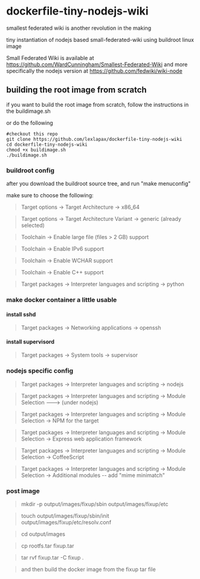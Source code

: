 dockerfile-tiny-nodejs-wiki
===========================

smallest federated wiki is another revolution in the making


tiny instantiation of nodejs based small-federated-wiki using buildroot linux image


Small Federated Wiki is available at https://github.com/WardCunningham/Smallest-Federated-Wiki and more specifically the nodejs version at https://github.com/fedwiki/wiki-node


building the root image from scratch
------------------------------------
if you want to build the root image from scratch, follow the instructions in the buildimage.sh

or do the following

```
#checkout this repo
git clone https://github.com/lexlapax/dockerfile-tiny-nodejs-wiki
cd dockerfile-tiny-nodejs-wiki
chmod +x buildimage.sh
./buildimage.sh
```


### buildroot config
after you download the buildroot source tree, and run "make menuconfig"

make sure to choose the following:
> Target options -> Target Architecture -> x86_64

> Target options -> Target Architecture Variant -> generic (already selected)

> Toolchain -> Enable large file (files > 2 GB) support

> Toolchain -> Enable IPv6 support

> Toolchain -> Enable WCHAR support                                                              

> Toolchain -> Enable C++ support                                                                 

> Target packages -> Interpreter languages and scripting -> python


### make docker container a little usable
#### install sshd
> Target packages -> Networking applications -> openssh

#### install supervisord
> Target packages -> System tools -> supervisor

### nodejs specific config
> Target packages -> Interpreter languages and scripting -> nodejs

> Target packages -> Interpreter languages and scripting -> Module Selection ---> (under nodejs)

> Target packages -> Interpreter languages and scripting -> Module Selection -> NPM for the target                                    

> Target packages -> Interpreter languages and scripting -> Module Selection -> Express web application framework

> Target packages -> Interpreter languages and scripting -> Module Selection -> CoffeeScript

> Target packages -> Interpreter languages and scripting -> Module Selection -> Additional modules -- add "mime minimatch"


### post image
> mkdir -p output/images/fixup/sbin output/images/fixup/etc 

> touch output/images/fixup/sbin/init output/images/fixup/etc/resolv.conf

> cd output/images

> cp rootfs.tar fixup.tar

> tar rvf fixup.tar -C fixup .

> and then build the docker image from the fixup tar file
